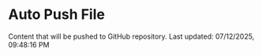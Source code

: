 # Auto Push File

Content that will be pushed to GitHub repository.
Last updated: 07/12/2025, 09:48:16 PM